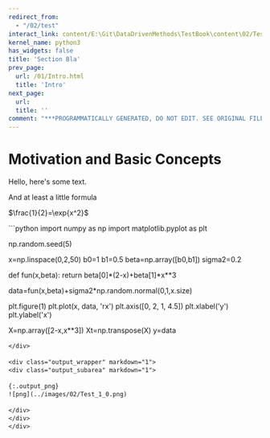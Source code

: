 ```yaml
---
redirect_from:
  - "/02/test"
interact_link: content/E:\Git\DataDrivenMethods\TestBook\content\02/Test.ipynb
kernel_name: python3
has_widgets: false
title: 'Section Bla'
prev_page:
  url: /01/Intro.html
  title: 'Intro'
next_page:
  url: 
  title: ''
comment: "***PROGRAMMATICALLY GENERATED, DO NOT EDIT. SEE ORIGINAL FILES IN /content***"
---
```



# Motivation and Basic Concepts

Hello, here's some text.

And at least a little formula

$\frac{1}{2}=\exp{x^2}$



<div markdown="1" class="cell code_cell">
<div class="input_area" markdown="1">
```python
import numpy as np
import matplotlib.pyplot as plt

np.random.seed(5)

x=np.linspace(0,2,50)
b0=1
b1=0.5
beta=np.array([b0,b1])
sigma2=0.2

def fun(x,beta):
    return beta[0]*(2-x)+beta[1]*x**3

data=fun(x,beta)+sigma2*np.random.normal(0,1,x.size)

plt.figure(1)
plt.plot(x, data, 'rx')
plt.axis([0, 2, 1, 4.5])
plt.xlabel('y')
plt.ylabel('x')


X=np.array([2-x,x**3])
Xt=np.transpose(X)
y=data

```
</div>

<div class="output_wrapper" markdown="1">
<div class="output_subarea" markdown="1">

{:.output_png}
![png](../images/02/Test_1_0.png)

</div>
</div>
</div>

